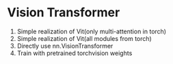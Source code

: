 # Vision Transformer
1. Simple realization of Vit(only multi-attention in torch)
2. Simple realization of Vit(all modules from torch)
3. Directly use nn.VisionTransformer
4. Train with pretrained torchvision weights